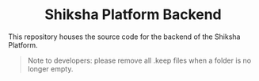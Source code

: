 # <div align="center"> Shiksha Platform Backend </div>

This repository houses the source code for the backend of the Shiksha Platform.

> Note to developers: please remove all .keep files when a folder is no longer
> empty.
